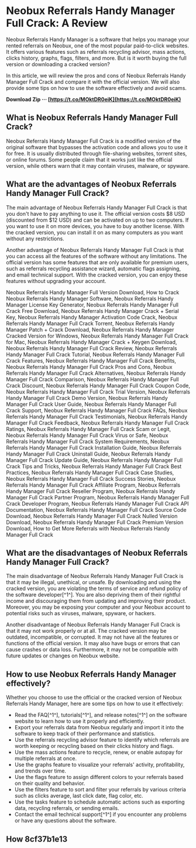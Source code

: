 # Neobux Referrals Handy Manager Full Crack: A Review
 
Neobux Referrals Handy Manager is a software that helps you manage your rented referrals on Neobux, one of the most popular paid-to-click websites. It offers various features such as referrals recycling advisor, mass actions, clicks history, graphs, flags, filters, and more. But is it worth buying the full version or downloading a cracked version?
 
In this article, we will review the pros and cons of Neobux Referrals Handy Manager Full Crack and compare it with the official version. We will also provide some tips on how to use the software effectively and avoid scams.
 
**Download Zip ··· [https://t.co/MOktDR0eiK](https://t.co/MOktDR0eiK)**


 
## What is Neobux Referrals Handy Manager Full Crack?
 
Neobux Referrals Handy Manager Full Crack is a modified version of the original software that bypasses the activation code and allows you to use it for free. It is usually distributed through file-sharing websites, torrent sites, or online forums. Some people claim that it works just like the official version, while others warn that it may contain viruses, malware, or spyware.
 
## What are the advantages of Neobux Referrals Handy Manager Full Crack?
 
The main advantage of Neobux Referrals Handy Manager Full Crack is that you don't have to pay anything to use it. The official version costs $8 USD (discounted from $12 USD) and can be activated on up to two computers. If you want to use it on more devices, you have to buy another license. With the cracked version, you can install it on as many computers as you want without any restrictions.
 
Another advantage of Neobux Referrals Handy Manager Full Crack is that you can access all the features of the software without any limitations. The official version has some features that are only available for premium users, such as referrals recycling assistance wizard, automatic flags assigning, and email technical support. With the cracked version, you can enjoy these features without upgrading your account.
 
Neobux Referrals Handy Manager Full Version Download,  How to Crack Neobux Referrals Handy Manager Software,  Neobux Referrals Handy Manager License Key Generator,  Neobux Referrals Handy Manager Full Crack Free Download,  Neobux Referrals Handy Manager Crack + Serial Key,  Neobux Referrals Handy Manager Activation Code Crack,  Neobux Referrals Handy Manager Full Crack Torrent,  Neobux Referrals Handy Manager Patch + Crack Download,  Neobux Referrals Handy Manager Cracked Version for Windows,  Neobux Referrals Handy Manager Full Crack for Mac,  Neobux Referrals Handy Manager Crack + Keygen Download,  Neobux Referrals Handy Manager Full Crack Review,  Neobux Referrals Handy Manager Full Crack Tutorial,  Neobux Referrals Handy Manager Full Crack Features,  Neobux Referrals Handy Manager Full Crack Benefits,  Neobux Referrals Handy Manager Full Crack Pros and Cons,  Neobux Referrals Handy Manager Full Crack Alternatives,  Neobux Referrals Handy Manager Full Crack Comparison,  Neobux Referrals Handy Manager Full Crack Discount,  Neobux Referrals Handy Manager Full Crack Coupon Code,  Neobux Referrals Handy Manager Full Crack Trial Version,  Neobux Referrals Handy Manager Full Crack Demo Version,  Neobux Referrals Handy Manager Full Crack User Guide,  Neobux Referrals Handy Manager Full Crack Support,  Neobux Referrals Handy Manager Full Crack FAQs,  Neobux Referrals Handy Manager Full Crack Testimonials,  Neobux Referrals Handy Manager Full Crack Feedback,  Neobux Referrals Handy Manager Full Crack Ratings,  Neobux Referrals Handy Manager Full Crack Scam or Legit,  Neobux Referrals Handy Manager Full Crack Virus or Safe,  Neobux Referrals Handy Manager Full Crack System Requirements,  Neobux Referrals Handy Manager Full Crack Installation Guide,  Neobux Referrals Handy Manager Full Crack Uninstall Guide,  Neobux Referrals Handy Manager Full Crack Update Guide,  Neobux Referrals Handy Manager Full Crack Tips and Tricks,  Neobux Referrals Handy Manager Full Crack Best Practices,  Neobux Referrals Handy Manager Full Crack Case Studies,  Neobux Referrals Handy Manager Full Crack Success Stories,  Neobux Referrals Handy Manager Full Crack Affiliate Program,  Neobux Referrals Handy Manager Full Crack Reseller Program,  Neobux Referrals Handy Manager Full Crack Partner Program,  Neobux Referrals Handy Manager Full Crack Developer Program,  Neobux Referrals Handy Manager Full Crack API Documentation,  Neobux Referrals Handy Manager Full Crack Source Code Download,  Neobux Referrals Handy Manager Full Crack Nulled Version Download,  Neobux Referrals Handy Manager Full Crack Premium Version Download,  How to Get More Referrals with Neobux Referrals Handy Manager Full Crack
 
## What are the disadvantages of Neobux Referrals Handy Manager Full Crack?
 
The main disadvantage of Neobux Referrals Handy Manager Full Crack is that it may be illegal, unethical, or unsafe. By downloading and using the cracked version, you are violating the terms of service and refund policy of the software developer[^1^]. You are also depriving them of their rightful income and discouraging them from updating and improving their product. Moreover, you may be exposing your computer and your Neobux account to potential risks such as viruses, malware, spyware, or hackers.
 
Another disadvantage of Neobux Referrals Handy Manager Full Crack is that it may not work properly or at all. The cracked version may be outdated, incompatible, or corrupted. It may not have all the features or functions of the official version. It may also have bugs or errors that can cause crashes or data loss. Furthermore, it may not be compatible with future updates or changes on Neobux website.
 
## How to use Neobux Referrals Handy Manager effectively?
 
Whether you choose to use the official or the cracked version of Neobux Referrals Handy Manager, here are some tips on how to use it effectively:
 
- Read the FAQ[^1^], tutorials[^1^], and release notes[^1^] on the software website to learn how to use it properly and efficiently.
- Export your referrals data from Neobux regularly and import it into the software to keep track of their performance and statistics.
- Use the referrals recycling advisor feature to identify which referrals are worth keeping or recycling based on their clicks history and flags.
- Use the mass actions feature to recycle, renew, or enable autopay for multiple referrals at once.
- Use the graphs feature to visualize your referrals' activity, profitability, and trends over time.
- Use the flags feature to assign different colors to your referrals based on their quality and behavior.
- Use the filters feature to sort and filter your referrals by various criteria such as clicks average, last click date, flag color, etc.
- Use the tasks feature to schedule automatic actions such as exporting data, recycling referrals, or sending emails.
- Contact the email technical support[^1^] if you encounter any problems or have any questions about the software.

## How 8cf37b1e13


